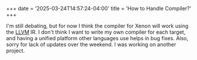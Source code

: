 +++
date = '2025-03-24T14:57:24-04:00'
title = 'How to Handle Compiler?'
+++

I'm still debating, but for now I think the compiler for Xenon will work using the [LLVM](https://llvm.org/) IR. I don't think I want to write my own compiler for each target, and having a unified platform other languages use helps in bug fixes. Also, sorry for lack of updates over the weekend. I was working on another project.

